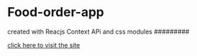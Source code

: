 # Food-order-app
created with Reacjs Context APi and css modules
#########



[click here to visit the site](https://absamad-food-order.surge.sh)

